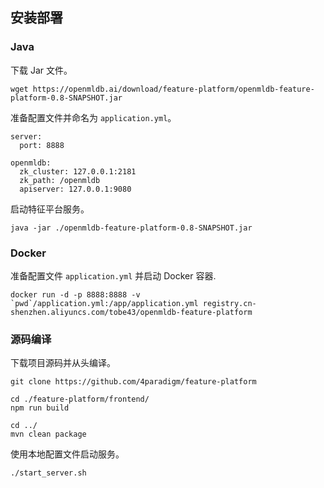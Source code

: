 ## 安装部署

### Java

下载 Jar 文件。

```
wget https://openmldb.ai/download/feature-platform/openmldb-feature-platform-0.8-SNAPSHOT.jar
```

准备配置文件并命名为 `application.yml`。

```
server:
  port: 8888
 
openmldb:
  zk_cluster: 127.0.0.1:2181
  zk_path: /openmldb
  apiserver: 127.0.0.1:9080
```

启动特征平台服务。

```
java -jar ./openmldb-feature-platform-0.8-SNAPSHOT.jar
```

### Docker

准备配置文件 `application.yml` 并启动 Docker 容器.

```
docker run -d -p 8888:8888 -v `pwd`/application.yml:/app/application.yml registry.cn-shenzhen.aliyuncs.com/tobe43/openmldb-feature-platform
```

### 源码编译

下载项目源码并从头编译。

```
git clone https://github.com/4paradigm/feature-platform

cd ./feature-platform/frontend/
npm run build

cd ../
mvn clean package
```

使用本地配置文件启动服务。

```
./start_server.sh
```